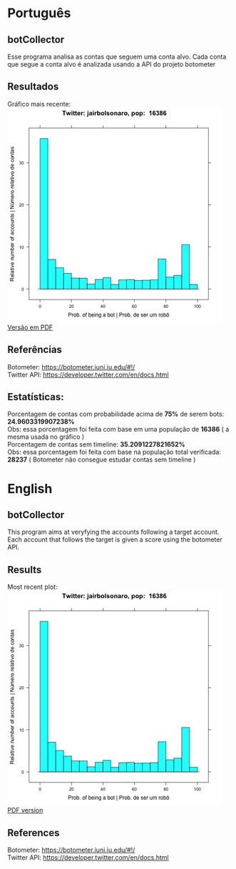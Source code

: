 # Português  
## botCollector  
Esse programa analisa as contas que seguem uma conta alvo.
Cada conta que segue a conta alvo é analizada usando a API do projeto botometer  
## Resultados  
Gráfico mais recente:  
![](plots/plot.png)  
[Versão em PDF](plots/plot.pdf)  
## Referências  
Botometer: https://botometer.iuni.iu.edu/#!/  
Twitter API: https://developer.twitter.com/en/docs.html  
## Estatísticas:  
Porcentagem de contas com probabilidade acima de **75%** de serem bots: **24.9603319907238%**  
Obs: essa porcentagem foi feita com base em uma população de **16386** ( a mesma usada no gráfico )  
Porcentagem de contas sem timeline: **35.2091227821652%**  
Obs: essa porcentagem foi feita com base na população total verificada: **28237** ( Botometer não consegue estudar contas sem timeline )  
# English  
## botCollector  
This program aims at veryfying the accounts following a target account.
Each account that follows the target is given a score using the botometer API.  
## Results  
Most recent plot:  
![](plots/plot.png)  
[PDF version](plots/plot.pdf)  
## References  
Botometer: https://botometer.iuni.iu.edu/#!/  
Twitter API: https://developer.twitter.com/en/docs.html  
